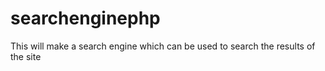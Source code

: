 # searchenginephp
This will make a search engine which can be used to search the results of the site
